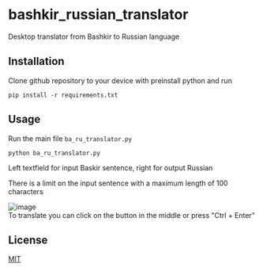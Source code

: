 # bashkir_russian_translator
Desktop translator from Bashkir to Russian language
## Installation 
Clone github repository to your device with preinstall python and run 
```
pip install -r requirements.txt
```
## Usage
Run the main file `ba_ru_translator.py`
```
python ba_ru_translator.py
```
Left textfield for input Baskir sentence, right for output Russian  

There is a limit on the input sentence with a maximum length of 100 characters  

![image](https://user-images.githubusercontent.com/45031237/194375751-1c4b79ea-2a8f-4ce1-8445-c4fc6c705f70.png)  
To translate you can click on the button in the middle or press "Ctrl + Enter"

## License
[MIT](https://choosealicense.com/licenses/mit/)
